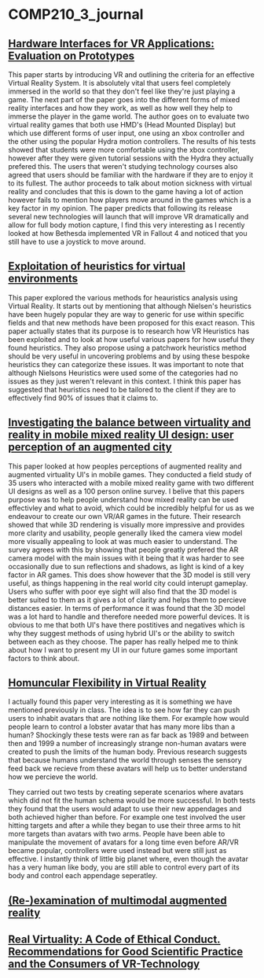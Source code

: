 # COMP210_3_journal

## [Hardware Interfaces for VR Applications: Evaluation on Prototypes](http://ieeexplore.ieee.org.ezproxy.falmouth.ac.uk/xpls/icp.jsp?arnumber=7363283)

This paper starts by introducing VR and outlining the criteria for an effective Virtual Reality System. It is absolutely vital that users feel completely immersed in the world so that they don't feel like they're just playing a game. The next part of the paper goes into the different forms of mixed reality interfaces and how they work, as well as how well they help to immerse the player in the game world. The author goes on to evaluate two virtual reality games that both use HMD's (Head Mounted Display) but which use different forms of user input, one using an xbox controller and the other using the popular Hydra motion controllers. The results of his tests showed that students were more comfortable using the xbox controller, however after they were given tutorial sessions with the Hydra they actually prefered this. The users that weren't studying technology courses also agreed that users should be familiar with the hardware if they are to enjoy it to its fullest. The author proceeds to talk about motion sickness with virtual reality and concludes that this is down to the game having a lot of action however fails to mention how players move around in the games which is a key factor in my opinion. The paper predicts that following its release several new technologies will launch that will improve VR dramatically and allow for full body motion capture, I find this very interesting as I recently looked at how Bethesda implemented VR in Fallout 4 and noticed that you still have to use a joystick to move around.

## [Exploitation of heuristics for virtual environments](https://dl-acm-org.ezproxy.falmouth.ac.uk/citation.cfm?id=2399065)

This paper explored the various methods for heauristics analysis using Virtual Reality. It starts out by mentioning that although Nielsen's heuristics have been hugely popular they are way to generic for use within specific fields and that new methods have been proposed for this exact reason. This paper actually states that its purpose is to research how VR Heuristics has been exploited and to look at how useful various papers for how useful they found heuristics. They also propose using a patchwork heuristics method should be very useful in uncovering problems and by using these bespoke heuristics they can categorize these issues. It was important to note that although Nielsons Heuristics were used some of the categories had no issues as they just weren't relevant in this context. I think this paper has suggested that heuristics need to be tailored to the client if they are to effectively find 90% of issues that it claims to.

## [Investigating the balance between virtuality and reality in mobile mixed reality UI design: user perception of an augmented city](https://dl-acm-org.ezproxy.falmouth.ac.uk/citation.cfm?id=2641201)

This paper looked at how peoples perceptions of augmented reality and augmented virtuality UI's in mobile games. They conducted a field study of 35 users who interacted with a mobile mixed reality game with two different UI designs as well as a 100 person online survey. I belive that this papers purpose was to help people understand how mixed reality can be used effectivley and what to avoid, which could be incredibly helpful for us as we endeavour to create our own VR/AR games in the future. Their research showed that while 3D rendering is visually more impressive and provides more clarity and usability, people generally liked the camera view model more visually appealing to look at was much easier to understand. The survey agrees with this by showing that people greatly prefered the AR camera model with the main issues with it being that it was harder to see occasionally due to sun reflections and shadows, as light is kind of a key factor in AR games. This does show however that the 3D model is still very useful, as things happening in the real world city could interupt gameplay. Users who suffer with poor eye sight will also find that the 3D model is better suited to them as it gives a lot of clarity and helps them to percieve distances easier. In terms of performance it was found that the 3D model was a lot hard to handle and therefore needed more powerful devices. It is obvious to me that both UI's have there postitives and negatives which is why they suggest methods of using hybrid UI's or the ability to switch between each as they choose. The paper has really helped me to think about how I want to present my UI in our future games some important factors to think about.

## [Homuncular Flexibility in Virtual Reality](http://web.b.ebscohost.com.ezproxy.falmouth.ac.uk/ehost/detail/detail?vid=0&sid=53c4d7a0-70c2-4309-b184-4b79be2d16db%40sessionmgr104&bdata=JnNpdGU9ZWhvc3QtbGl2ZQ%3d%3d#AN=102884181&db=ufh)

I actually found this paper very interesting as it is something we have mentioned previously in class. The idea is to see how far they can push users to inhabit avatars that are nothing like them. For example how would people learn to control a lobster avatar that has many more libs than a human? Shockingly these tests were ran as far back as 1989 and between then and 1999 a number of increasingly strange non-human avatars were created to push the limits of the human body. Previous research suggests that because humans understand the world through senses the sensory feed back we recieve from these avatars will help us to better understand how we percieve the world. 

They carried out two tests by creating seperate scenarios where avatars which did not fit the human schema would be more successful. In both tests they found that the users would adapt to use their new appendages and both achieved higher than before. For example one test involved the user hitting targets and after a while they began to use their three arms to hit more targets than avatars with two arms. People have been able to manipulate the movement of avatars for a long time even before AR/VR became popular, controllers were used instead but were still just as effective. I instantly think of little big planet where, even though the avatar has a very human like body, you are still able to control every part of its body and control each appendage seperatley.

## [(Re-)examination of multimodal augmented reality](https://www.frontiersin.org/articles/10.3389/frobt.2016.00003/full)



## [Real Virtuality: A Code of Ethical Conduct. Recommendations for Good Scientific Practice and the Consumers of VR-Technology](http://journal.frontiersin.org/article/10.3389/frobt.2016.00003/full)

